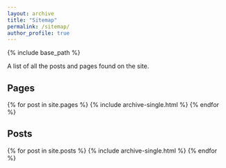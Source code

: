 ```yaml
---
layout: archive
title: "Sitemap"
permalink: /sitemap/
author_profile: true
---
```


{% include base_path %}

A list of all the posts and pages found on the site.

<h2>Pages</h2>
{% for post in site.pages %}
  {% include archive-single.html %}
{% endfor %}

<h2>Posts</h2>
{% for post in site.posts %}
  {% include archive-single.html %}
{% endfor %}
